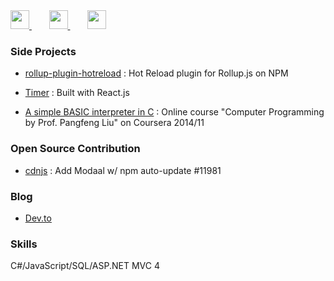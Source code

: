 <span class="badge">
  <a href="https://github.com/tingwei628">
    <img width="30px" height="30px" src="https://tingwei628.github.io/portfolio/assets/images/github.svg"/>
  </a>&nbsp;&nbsp;&nbsp;&nbsp;&nbsp;&nbsp;
  <a href="https://twitter.com/sbvq6p199xe">
    <img width="30px" height="30px" src="https://tingwei628.github.io/portfolio/assets/images/twitter.svg"/>      </a>&nbsp;&nbsp;&nbsp;&nbsp;&nbsp;&nbsp;
  <a href="https://www.linkedin.com/in/ting-wei-chen-90265279/">
    <img width="30px" height="30px" src="https://tingwei628.github.io/portfolio/assets/images/linkedin.svg"/>
  </a>
</span>


### Side Projects

- [rollup-plugin-hotreload](https://www.npmjs.com/package/rollup-plugin-hotreload) : Hot Reload plugin for Rollup.js on NPM

- [Timer](https://tingwei628.github.io/react-component/src/Timer/build/) : Built with React.js

- [A simple BASIC interpreter in C](https://github.com/tingwei628/C_study/blob/master/Coursera_NTU_C_HW/HW/hw6.c) : Online course "Computer Programming by Prof. Pangfeng Liu" on Coursera 2014/11


### Open Source Contribution

- [cdnjs](https://github.com/cdnjs/cdnjs/pull/11981) : Add Modaal w/ npm auto-update #11981


### Blog

- [Dev.to](https://dev.to/tingwei628)


### Skills

C#/JavaScript/SQL/ASP.NET MVC 4
